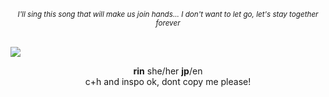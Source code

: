 <p align="center"><sub><i>I'll sing this song that will make us join hands...
 I don't want to let go, let's stay together forever</i></sub>
    
    
<br><img src="https://files.catbox.moe/c2z5vw.gif">

</p>




<p align="center"><b>rin</b> she/her <b>jp</b>/en
<br>c+h and inspo ok, dont copy me please!
</p>    

